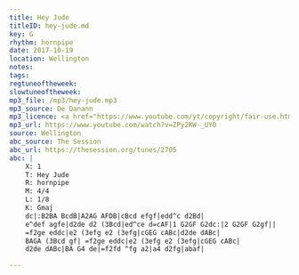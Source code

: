 ```yaml
---
title: Hey Jude
titleID: hey-jude.md
key: G
rhythm: hornpipe
date: 2017-10-19
location: Wellington 
notes:
tags: 
regtuneoftheweek:
slowtuneoftheweek:
mp3_file: /mp3/hey-jude.mp3
mp3_source: De Danann
mp3_licence: <a href="https://www.youtube.com/yt/copyright/fair-use.html">YouTube Fair Use</a>
mp3_url: https://www.youtube.com/watch?v=ZPy2KW-_UY0
source: Wellington
abc_source: The Session
abc_url: https://thesession.org/tunes/2705
abc: |
    X: 1
    T: Hey Jude
    R: hornpipe
    M: 4/4
    L: 1/8
    K: Gmaj
    dc|:B2BA BcdB|A2AG AFDB|cBcd efgf|edd^c d2Bd|
    e^def agfe|d2de d2 (3Bcd|ed^ce d=cAF|1 G2GF G2dc:|2 G2GF G2gf||
    =f2ge eddc|e2 (3efg e2 (3efg|cGEG cABc|d2de dABc|
    BAGA (3Bcd gf| =f2ge eddc|e2 (3efg e2 (3efg|cGEG cABc|
    d2de dABc|BA G4 de|=f2fd ^fg a2|a4 d2fg|abaf|

---
```

